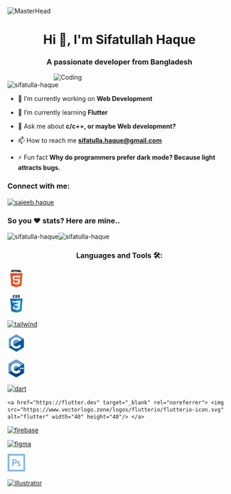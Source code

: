 ![MasterHead](https://github.com/sifatullah-haque/sifatullah-haque/blob/794c9b80d1a2ba686fdb894566133cd67c023bb9/masterhead.gif)
<h1 align="center">Hi 👋, I'm Sifatullah Haque</h1>
<h3 align="center">A passionate developer from Bangladesh</h3>
<img align="right" alt="Coding" width="400" src="https://cdn.dribbble.com/users/1162077/screenshots/3848914/programmer.gif">

<p align="left"> <img src="https://komarev.com/ghpvc/?username=sifatulla-haque&label=Profile%20views&color=0e75b6&style=flat" alt="sifatulla-haque" /> </p>

- 🔭 I’m currently working on **Web Development**

- 🌱 I’m currently learning **Flutter**

- 💬 Ask me about **c/c++, or maybe Web development?**

- 📫 How to reach me **sifatulla.haque@gmail.com**

- ⚡ Fun fact **Why do programmers prefer dark mode? Because light attracts bugs.**

<h3 align="left">Connect with me:</h3>
<p align="left">
<a href="https://fb.com/sajeeb.haque" target="blank"><img align="center" src="https://raw.githubusercontent.com/rahuldkjain/github-profile-readme-generator/master/src/images/icons/Social/facebook.svg" alt="sajeeb.haque" height="30" width="40" /></a>
</p>
<h3 align="left">So you  ❤️ stats? Here are mine..</h3>
<p><img align="left" src="https://github-readme-streak-stats.herokuapp.com/?user=sifatullah-haque&" alt="sifatulla-haque" ></p>
<p>&nbsp;<img align="left" src="https://github-readme-stats.vercel.app/api?username=sifatullah-haque&show_icons=true&locale=en" alt="sifatulla-haque"></p>

<h3 align="center">Languages and Tools 🛠️:</h3>
<p align="left">   
  
  <a href="https://www.w3.org/html/" target="_blank" rel="noreferrer"> <img src="https://raw.githubusercontent.com/devicons/devicon/master/icons/html5/html5-original-wordmark.svg" alt="html5" width="40" height="40"/> </a> 
  
  <a href="https://www.w3schools.com/css/" target="_blank" rel="noreferrer"> <img src="https://raw.githubusercontent.com/devicons/devicon/master/icons/css3/css3-original-wordmark.svg" alt="css3" width="40" height="40"/> </a>
  
  <a href="https://tailwindcss.com/" target="_blank" rel="noreferrer"> <img src="https://www.vectorlogo.zone/logos/tailwindcss/tailwindcss-icon.svg" alt="tailwind" width="40" height="40"/> </a> 
  
  <a href="https://www.cprogramming.com/" target="_blank" rel="noreferrer"> <img src="https://raw.githubusercontent.com/devicons/devicon/master/icons/c/c-original.svg" alt="c" width="40" height="40"/> </a>
  
  <a href="https://www.w3schools.com/cpp/" target="_blank" rel="noreferrer"> <img src="https://raw.githubusercontent.com/devicons/devicon/master/icons/cplusplus/cplusplus-original.svg" alt="cplusplus" width="40" height="40"/> </a> 
  
  <a href="https://dart.dev" target="_blank" rel="noreferrer"> <img src="https://www.vectorlogo.zone/logos/dartlang/dartlang-icon.svg" alt="dart" width="40" height="40"/> </a> 
  
    <a href="https://flutter.dev" target="_blank" rel="noreferrer"> <img src="https://www.vectorlogo.zone/logos/flutterio/flutterio-icon.svg" alt="flutter" width="40" height="40"/> </a>  
  
   <a href="https://firebase.google.com/" target="_blank" rel="noreferrer"> <img src="https://www.vectorlogo.zone/logos/firebase/firebase-icon.svg" alt="firebase" width="40" height="40"/> </a> 
  
  <a href="https://www.figma.com/" target="_blank" rel="noreferrer"> <img src="https://www.vectorlogo.zone/logos/figma/figma-icon.svg" alt="figma" width="40" height="40"/> </a> 
  
 
  <a href="https://www.photoshop.com/en" target="_blank" rel="noreferrer"> <img src="https://raw.githubusercontent.com/devicons/devicon/master/icons/photoshop/photoshop-line.svg" alt="photoshop" width="40" height="40"/> </a> 

  
  <a href="https://www.adobe.com/in/products/illustrator.html" target="_blank" rel="noreferrer"> <img src="https://www.vectorlogo.zone/logos/adobe_illustrator/adobe_illustrator-icon.svg" alt="illustrator" width="40" height="40"/> </a>  
  
  
  
   
</p>






